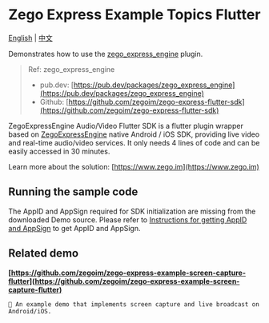 # Zego Express Example Topics Flutter

[English](README.md) | [中文](README_zh.md)

Demonstrates how to use the [zego_express_engine]((https://pub.dev/packages/zego_express_engine)) plugin.

> Ref: zego_express_engine
>
> - pub.dev: [https://pub.dev/packages/zego_express_engine](https://pub.dev/packages/zego_express_engine)
> - Github: [https://github.com/zegoim/zego-express-flutter-sdk](https://github.com/zegoim/zego-express-flutter-sdk)

ZegoExpressEngine Audio/Video Flutter SDK is a flutter plugin wrapper based on [ZegoExpressEngine](https://doc-en.zego.im/en/693.html) native Android / iOS SDK, providing live video and real-time audio/video services. It only needs 4 lines of code and can be easily accessed in 30 minutes.

Learn more about the solution: [https://www.zego.im](https://www.zego.im)

## Running the sample code

The AppID and AppSign required for SDK initialization are missing from the downloaded Demo source. Please refer to [Instructions for getting AppID and AppSign](https://doc.zego.im/API/HideDoc/GetExpressAppIDGuide/GetAppIDGuideline.html) to get AppID and AppSign.

## Related demo

**[https://github.com/zegoim/zego-express-example-screen-capture-flutter](https://github.com/zegoim/zego-express-example-screen-capture-flutter)**

    📲 An example demo that implements screen capture and live broadcast on Android/iOS.
